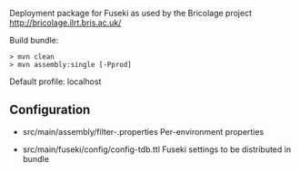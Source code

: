 Deployment package for Fuseki as used by the Bricolage project
http://bricolage.ilrt.bris.ac.uk/

Build bundle:

    > mvn clean
    > mvn assembly:single [-Pprod]

Default profile: localhost

Configuration
-------------
- src/main/assembly/filter-<env>.properties
    Per-environment properties
    
- src/main/fuseki/config/config-tdb.ttl
    Fuseki settings to be distributed in bundle


